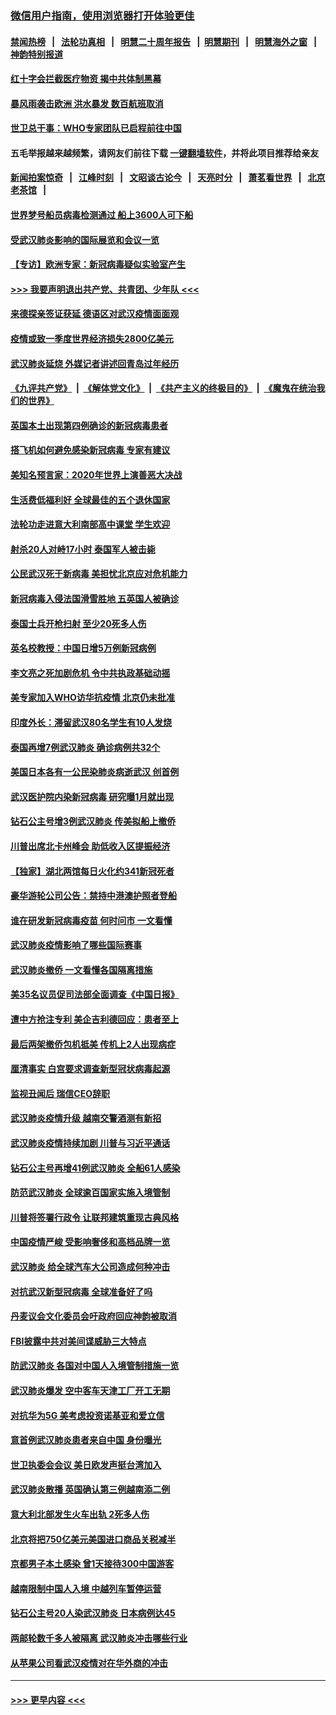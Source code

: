 ### [微信用户指南，使用浏览器打开体验更佳](https://github.com/gfw-breaker/banned-news1/blob/master/indexes/wechat-guide.md?t=0)
#### [禁闻热榜](热点新闻.md?t=0)  &nbsp;&nbsp;|&nbsp;&nbsp; [法轮功真相](https://github.com/gfw-breaker/truth/blob/master/README.md?t=0) &nbsp;&nbsp;|&nbsp;&nbsp; [明慧二十周年报告](https://github.com/gfw-breaker/mh-reports/blob/master/README.md?t=0) &nbsp;&nbsp;|&nbsp;&nbsp;[明慧期刊](https://github.com/gfw-breaker/mh-qikan) &nbsp;&nbsp;|&nbsp;&nbsp; [明慧海外之窗](https://github.com/gfw-breaker/mh-news/blob/master/README.md?t=0) &nbsp;&nbsp;|&nbsp;&nbsp; [神韵特别报道](https://github.com/gfw-breaker/mh-news/blob/master/shenyun.md?t=0)
#### [红十字会拦截医疗物资 揭中共体制黑幕](../pages/nsc418/n11856750.md?t=02101111) 
#### [暴风雨袭击欧洲 洪水暴发 数百航班取消](../pages/nsc418/n11856453.md?t=02101111) 
#### [世卫总干事：WHO专家团队已启程前往中国](../pages/nsc418/n11856612.md?t=02101111) 
#### 五毛举报越来越频繁，请网友们前往下载 [一键翻墙软件](https://github.com/gfw-breaker/ssr-accounts)，并将此项目推荐给亲友
#### [新闻拍案惊奇](https://github.com/gfw-breaker/banned-news1/blob/master/pages/link4.md) &nbsp;&nbsp;|&nbsp;&nbsp; [江峰时刻](https://github.com/gfw-breaker/banned-news1/blob/master/pages/link4.md) &nbsp;&nbsp;|&nbsp;&nbsp; [文昭谈古论今](https://github.com/gfw-breaker/banned-news1/blob/master/pages/link4.md) &nbsp;&nbsp;|&nbsp;&nbsp; [天亮时分](https://github.com/gfw-breaker/banned-news1/blob/master/pages/link4.md) &nbsp;&nbsp;|&nbsp;&nbsp; [萧茗看世界](https://github.com/gfw-breaker/banned-news1/blob/master/pages/link4.md) &nbsp;&nbsp;|&nbsp;&nbsp; [北京老茶馆](https://github.com/gfw-breaker/banned-news1/blob/master/pages/link4.md) &nbsp;&nbsp;|&nbsp;&nbsp; 
#### [世界梦号船员病毒检测通过 船上3600人可下船](../pages/nsc418/n11856520.md?t=02101111) 
#### [受武汉肺炎影响的国际展览和会议一览](../pages/nsc418/n11856420.md?t=02101111) 
#### [【专访】欧洲专家：新冠病毒疑似实验室产生](../pages/nsc418/n11856378.md?t=02101111) 
#### [>>> 我要声明退出共产党、共青团、少年队 <<<](https://github.com/begood0513/goodnews/blob/master/quit/letter.md) 
#### [来德探亲签证获延 德语区对武汉疫情面面观](../pages/nsc418/n11856283.md?t=02101111) 
#### [疫情或致一季度世界经济损失2800亿美元](../pages/nsc418/n11855639.md?t=02101111) 
#### [武汉肺炎延烧 外媒记者讲述回青岛过年经历](../pages/nsc418/n11856159.md?t=02101111) 
#### [《九评共产党》](https://github.com/begood0513/9ping.md/blob/master/README.md) &nbsp;|&nbsp; [《解体党文化》](../../../../jtdwh.md/blob/master/README.md)  &nbsp;|&nbsp; [《共产主义的终极目的》](../../../../gczydzjmd.md/blob/master/README.md) &nbsp;|&nbsp; [《魔鬼在统治我们的世界》](../../../../mgztzwmdsj.md/blob/master/README.md) 
#### [英国本土出现第四例确诊的新冠病毒患者](../pages/nsc418/n11855930.md?t=02101111) 
#### [搭飞机如何避免感染新冠病毒 专家有建议](../pages/nsc418/n11853427.md?t=02101111) 
#### [美知名预言家：2020年世界上演善恶大决战](../pages/nsc418/n11855418.md?t=02101111) 
#### [生活费低福利好 全球最佳的五个退休国家](../pages/nsc418/n11848347.md?t=02101111) 
#### [法轮功走进意大利南部高中课堂 学生欢迎](../pages/nsc418/n11853859.md?t=02101111) 
#### [射杀20人对峙17小时 泰国军人被击毙](../pages/nsc418/n11854869.md?t=02101111) 
#### [公民武汉死于新病毒 美担忧北京应对危机能力](../pages/nsc418/n11854331.md?t=02101111) 
#### [新冠病毒入侵法国滑雪胜地 五英国人被确诊](../pages/nsc418/n11854307.md?t=02101111) 
#### [泰国士兵开枪扫射 至少20死多人伤](../pages/nsc418/n11854276.md?t=02101111) 
#### [英名校教授：中国日增5万例新冠病例](../pages/nsc418/n11854174.md?t=02101111) 
#### [李文亮之死加剧危机 令中共执政基础动摇](../pages/nsc418/n11854003.md?t=02101111) 
#### [美专家加入WHO访华抗疫情 北京仍未批准](../pages/nsc418/n11854043.md?t=02101111) 
#### [印度外长：滞留武汉80名学生有10人发烧](../pages/nsc418/n11853821.md?t=02101111) 
#### [泰国再增7例武汉肺炎 确诊病例共32个](../pages/nsc418/n11853808.md?t=02101111) 
#### [美国日本各有一公民染肺炎病逝武汉 创首例](../pages/nsc418/n11853509.md?t=02101111) 
#### [武汉医护院内染新冠病毒 研究曝1月就出现](../pages/nsc418/n11852928.md?t=02101111) 
#### [钻石公主号增3例武汉肺炎 传美拟船上撤侨](../pages/nsc418/n11853240.md?t=02101111) 
#### [川普出席北卡州峰会 助低收入区提振经济](../pages/nsc418/n11853232.md?t=02101111) 
#### [【独家】湖北两馆每日火化约341新冠死者](../pages/nsc418/n11845444.md?t=02101111) 
#### [豪华游轮公司公告：禁持中港澳护照者登船](../pages/nsc418/n11852761.md?t=02101111) 
#### [谁在研发新冠病毒疫苗 何时问市 一文看懂](../pages/nsc418/n11852840.md?t=02101111) 
#### [武汉肺炎疫情影响了哪些国际赛事](../pages/nsc418/n11852441.md?t=02101111) 
#### [武汉肺炎撤侨 一文看懂各国隔离措施](../pages/nsc418/n11844216.md?t=02101111) 
#### [美35名议员促司法部全面调查《中国日报》](../pages/nsc418/n11852435.md?t=02101111) 
#### [遭中方抢注专利 美企吉利德回应：患者至上](../pages/nsc418/n11852037.md?t=02101111) 
#### [最后两架撤侨包机抵美 传机上2人出现病症](../pages/nsc418/n11852173.md?t=02101111) 
#### [厘清事实 白宫要求调查新型冠状病毒起源](../pages/nsc418/n11852106.md?t=02101111) 
#### [监视丑闻后 瑞信CEO辞职](../pages/nsc418/n11852127.md?t=02101111) 
#### [武汉肺炎疫情升级 越南交警酒测有新招](../pages/nsc418/n11851632.md?t=02101111) 
#### [武汉肺炎疫情持续加剧 川普与习近平通话](../pages/nsc418/n11851613.md?t=02101111) 
#### [钻石公主号再增41例武汉肺炎 全船61人感染](../pages/nsc418/n11850401.md?t=02101111) 
#### [防范武汉肺炎 全球逾百国家实施入境管制](../pages/nsc418/n11850557.md?t=02101111) 
#### [川普将签署行政令 让联邦建筑重现古典风格](../pages/nsc418/n11850654.md?t=02101111) 
#### [中国疫情严峻 受影响奢侈和高档品牌一览](../pages/nsc418/n11850319.md?t=02101111) 
#### [武汉肺炎 给全球汽车大公司造成何种冲击](../pages/nsc418/n11850056.md?t=02101111) 
#### [对抗武汉新型冠病毒 全球准备好了吗](../pages/nsc418/n11850142.md?t=02101111) 
#### [丹麦议会文化委员会吁政府回应神韵被取消](../pages/nsc418/n11849312.md?t=02101111) 
#### [FBI披露中共对美间谍威胁三大特点](../pages/nsc418/n11849700.md?t=02101111) 
#### [防武汉肺炎 各国对中国人入境管制措施一览](../pages/nsc418/n11838726.md?t=02101111) 
#### [武汉肺炎爆发 空中客车天津工厂开工无期](../pages/nsc418/n11849634.md?t=02101111) 
#### [对抗华为5G 美考虑投资诺基亚和爱立信](../pages/nsc418/n11849510.md?t=02101111) 
#### [意首例武汉肺炎患者来自中国 身份曝光](../pages/nsc418/n11849454.md?t=02101111) 
#### [世卫执委会会议 美日欧发声挺台湾加入](../pages/nsc418/n11849433.md?t=02101111) 
#### [武汉肺炎散播 英国确认第三例越南添二例](../pages/nsc418/n11849439.md?t=02101111) 
#### [意大利北部发生火车出轨 2死多人伤](../pages/nsc418/n11848999.md?t=02101111) 
#### [北京将把750亿美元美国进口商品关税减半](../pages/nsc418/n11848896.md?t=02101111) 
#### [京都男子本土感染 曾1天接待300中国游客](../pages/nsc418/n11848641.md?t=02101111) 
#### [越南限制中国人入境 中越列车暂停运营](../pages/nsc418/n11847844.md?t=02101111) 
#### [钻石公主号20人染武汉肺炎 日本病例达45](../pages/nsc418/n11847823.md?t=02101111) 
#### [两邮轮数千多人被隔离 武汉肺炎冲击哪些行业](../pages/nsc418/n11847456.md?t=02101111) 
#### [从苹果公司看武汉疫情对在华外商的冲击](../pages/nsc418/n11847586.md?t=02101111) 

----
#### [ >>> 更早内容 <<< ](../indexes/nsc418-earlier.md)
